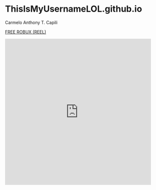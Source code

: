 # ThisIsMyUsernameLOL.github.io
Carmelo Anthony T. Capili

[FREE ROBUX (REEL)](https://www.example.com](https://www.youtube.com/watch?v=dQw4w9WgXcQ)https://www.youtube.com/watch?v=dQw4w9WgXcQ)
<iframe src="https://giphy.com/embed/XHRouN8R7X64VbQOqP" width="480" height="480" frameBorder="0" class="giphy-embed" allowFullScreen></iframe><p><a href="https://giphy.com/gifs/trt-network-moai-trt2-XHRouN8R7X64VbQOqP"
